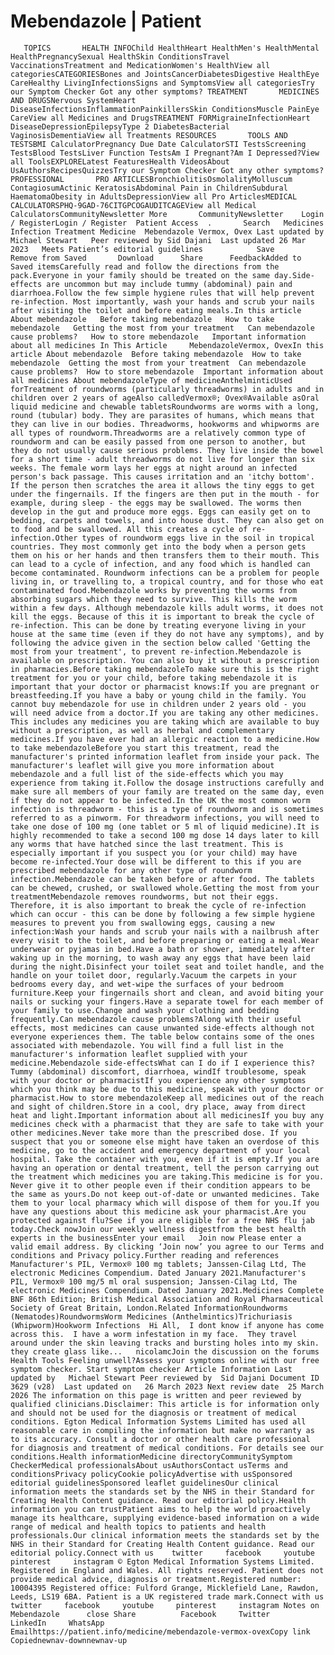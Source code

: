 # Mebendazole | Patient

       TOPICS       HEALTH INFOChild HealthHeart HealthMen's HealthMental HealthPregnancySexual HealthSkin ConditionsTravel VaccinationsTreatment and MedicationWomen's HealthView all categoriesCATEGORIESBones and JointsCancerDiabetesDigestive HealthEye CareHealthy LivingInfectionsSigns and SymptomsView all categoriesTry our Symptom Checker Got any other symptoms? TREATMENT       MEDICINES AND DRUGSNervous SystemHeart DiseaseInfectionsInflammationPainkillersSkin ConditionsMuscle PainEye CareView all Medicines and DrugsTREATMENT FORMigraineInfectionHeart DiseaseDepressionEpilepsyType 2 DiabetesBacterial VaginosisDementiaView all Treatments RESOURCES       TOOLS AND TESTSBMI CalculatorPregnancy Due Date CalculatorSTI TestsScreening TestsBlood TestsLiver Function TestsAm I Pregnant?Am I Depressed?View all ToolsEXPLORELatest FeaturesHealth VideosAbout UsAuthorsRecipesQuizzesTry our Symptom Checker Got any other symptoms? PROFESSIONAL       PRO ARTICLESBronchiolitisOsmolalityMolluscum ContagiosumActinic KeratosisAbdominal Pain in ChildrenSubdural HaematomaObesity in AdultsDepressionView all Pro ArticlesMEDICAL CALCULATORSPHQ-9GAD-76CITGPCOGAUDITCAGEView all Medical CalculatorsCommunityNewsletter More       CommunityNewsletter    Login / RegisterLogin / Register  Patient Access  .       Search   Medicines    Infection Treatment Medicine  Mebendazole Vermox, Ovex Last updated by Michael Stewart   Peer reviewed by Sid Dajani  Last updated 26 Mar 2023   Meets Patient’s editorial guidelines            Save       Remove from Saved       Download      Share      FeedbackAdded to  Saved itemsCarefully read and follow the directions from the pack.Everyone in your family should be treated on the same day.Side-effects are uncommon but may include tummy (abdominal) pain and diarrhoea.Follow the few simple hygiene rules that will help prevent re-infection. Most importantly, wash your hands and scrub your nails after visiting the toilet and before eating meals.In this article   About mebendazole   Before taking mebendazole   How to take mebendazole   Getting the most from your treatment   Can mebendazole cause problems?   How to store mebendazole   Important information about all medicines In This Article     MebendazoleVermox, OvexIn this article About mebendazole  Before taking mebendazole  How to take mebendazole  Getting the most from your treatment  Can mebendazole cause problems?  How to store mebendazole  Important information about all medicines About mebendazoleType of medicineAnthelminticUsed forTreatment of roundworms (particularly threadworms) in adults and in children over 2 years of ageAlso calledVermox®; Ovex®Available asOral liquid medicine and chewable tabletsRoundworms are worms with a long, round (tubular) body. They are parasites of humans, which means that they can live in our bodies. Threadworms, hookworms and whipworms are all types of roundworm.Threadworms are a relatively common type of roundworm and can be easily passed from one person to another, but they do not usually cause serious problems. They live inside the bowel for a short time - adult threadworms do not live for longer than six weeks. The female worm lays her eggs at night around an infected person's back passage. This causes irritation and an 'itchy bottom'. If the person then scratches the area it allows the tiny eggs to get under the fingernails. If the fingers are then put in the mouth - for example, during sleep - the eggs may be swallowed. The worms then develop in the gut and produce more eggs. Eggs can easily get on to bedding, carpets and towels, and into house dust. They can also get on to food and be swallowed. All this creates a cycle of re-infection.Other types of roundworm eggs live in the soil in tropical countries. They most commonly get into the body when a person gets them on his or her hands and then transfers them to their mouth. This can lead to a cycle of infection, and any food which is handled can become contaminated. Roundworm infections can be a problem for people living in, or travelling to, a tropical country, and for those who eat contaminated food.Mebendazole works by preventing the worms from absorbing sugars which they need to survive. This kills the worm within a few days. Although mebendazole kills adult worms, it does not kill the eggs. Because of this it is important to break the cycle of re-infection. This can be done by treating everyone living in your house at the same time (even if they do not have any symptoms), and by following the advice given in the section below called 'Getting the most from your treatment', to prevent re-infection.Mebendazole is available on prescription. You can also buy it without a prescription in pharmacies.Before taking mebendazoleTo make sure this is the right treatment for you or your child, before taking mebendazole it is important that your doctor or pharmacist knows:If you are pregnant or breastfeeding.If you have a baby or young child in the family. You cannot buy mebendazole for use in children under 2 years old - you will need advice from a doctor.If you are taking any other medicines. This includes any medicines you are taking which are available to buy without a prescription, as well as herbal and complementary medicines.If you have ever had an allergic reaction to a medicine.How to take mebendazoleBefore you start this treatment, read the manufacturer's printed information leaflet from inside your pack. The manufacturer's leaflet will give you more information about mebendazole and a full list of the side-effects which you may experience from taking it.Follow the dosage instructions carefully and make sure all members of your family are treated on the same day, even if they do not appear to be infected.In the UK the most common worm infection is threadworm - this is a type of roundworm and is sometimes referred to as a pinworm. For threadworm infections, you will need to take one dose of 100 mg (one tablet or 5 ml of liquid medicine).It is highly recommended to take a second 100 mg dose 14 days later to kill any worms that have hatched since the last treatment. This is especially important if you suspect you (or your child) may have become re-infected.Your dose will be different to this if you are prescribed mebendazole for any other type of roundworm infection.Mebendazole can be taken before or after food. The tablets can be chewed, crushed, or swallowed whole.Getting the most from your treatmentMebendazole removes roundworms, but not their eggs. Therefore, it is also important to break the cycle of re-infection which can occur - this can be done by following a few simple hygiene measures to prevent you from swallowing eggs, causing a new infection:Wash your hands and scrub your nails with a nailbrush after every visit to the toilet, and before preparing or eating a meal.Wear underwear or pyjamas in bed.Have a bath or shower, immediately after waking up in the morning, to wash away any eggs that have been laid during the night.Disinfect your toilet seat and toilet handle, and the handle on your toilet door, regularly.Vacuum the carpets in your bedrooms every day, and wet-wipe the surfaces of your bedroom furniture.Keep your fingernails short and clean, and avoid biting your nails or sucking your fingers.Have a separate towel for each member of your family to use.Change and wash your clothing and bedding frequently.Can mebendazole cause problems?Along with their useful effects, most medicines can cause unwanted side-effects although not everyone experiences them. The table below contains some of the ones associated with mebendazole. You will find a full list in the manufacturer's information leaflet supplied with your medicine.Mebendazole side-effectsWhat can I do if I experience this?Tummy (abdominal) discomfort, diarrhoea, windIf troublesome, speak with your doctor or pharmacistIf you experience any other symptoms which you think may be due to this medicine, speak with your doctor or pharmacist.How to store mebendazoleKeep all medicines out of the reach and sight of children.Store in a cool, dry place, away from direct heat and light.Important information about all medicinesIf you buy any medicines check with a pharmacist that they are safe to take with your other medicines.Never take more than the prescribed dose. If you suspect that you or someone else might have taken an overdose of this medicine, go to the accident and emergency department of your local hospital. Take the container with you, even if it is empty.If you are having an operation or dental treatment, tell the person carrying out the treatment which medicines you are taking.This medicine is for you. Never give it to other people even if their condition appears to be the same as yours.Do not keep out-of-date or unwanted medicines. Take them to your local pharmacy which will dispose of them for you.If you have any questions about this medicine ask your pharmacist.Are you protected against flu?See if you are eligible for a free NHS flu jab today.Check nowJoin our weekly wellness digestfrom the best health experts in the businessEnter your email   Join now Please enter a valid email address. By clicking ‘Join now’ you agree to our Terms and conditions and Privacy policy.Further reading and references  Manufacturer's PIL, Vermox® 100 mg tablets; Janssen-Cilag Ltd, The electronic Medicines Compendium. Dated January 2021.Manufacturer's PIL, Vermox® 100 mg/5 ml oral suspension; Janssen-Cilag Ltd, The electronic Medicines Compendium. Dated January 2021.Medicines Complete BNF 86th Edition; British Medical Association and Royal Pharmaceutical Society of Great Britain, London.Related InformationRoundworms (Nematodes)RoundwormsWorm Medicines (Anthelmintics)Trichuriasis (Whipworm)Hookworm Infections  Hi All,  I dont know if anyone has come across this.  I have a worm infestation in my face.  They travel around under the skin leaving tracks and bursting holes into my skin.  they create glass like...   nicolamcJoin the discussion on the forums Health Tools Feeling unwell?Assess your symptoms online with our free symptom checker. Start symptom checker Article Information Last updated by   Michael Stewart Peer reviewed by  Sid Dajani Document ID  3629 (v28)  Last updated on   26 March 2023 Next review date  25 March 2026 The information on this page is written and peer reviewed by qualified clinicians.Disclaimer: This article is for information only and should not be used for the diagnosis or treatment of medical conditions. Egton Medical Information Systems Limited has used all reasonable care in compiling the information but make no warranty as to its accuracy. Consult a doctor or other health care professional for diagnosis and treatment of medical conditions. For details see our conditions.Health informationMedicine directoryCommunitySymptom CheckerMedical professionalsAbout usAuthorsContact usTerms and conditionsPrivacy policyCookie policyAdvertise with usSponsored editorial guidelinesSponsored leaflet guidelinesOur clinical information meets the standards set by the NHS in their Standard for Creating Health Content guidance. Read our editorial policy.Health information you can trustPatient aims to help the world proactively manage its healthcare, supplying evidence-based information on a wide range of medical and health topics to patients and health professionals.Our clinical information meets the standards set by the NHS in their Standard for Creating Health Content guidance. Read our editorial policy.Connect with us    twitter     facebook     youtube     pinterest     instagram © Egton Medical Information Systems Limited. Registered in England and Wales. All rights reserved. Patient does not provide medical advice, diagnosis or treatment.Registered number: 10004395 Registered office: Fulford Grange, Micklefield Lane, Rawdon, Leeds, LS19 6BA. Patient is a UK registered trade mark.Connect with us    twitter     facebook     youtube     pinterest     instagram Notes on Mebendazole      close Share          Facebook     Twitter     LinkedIn     WhatsApp     Emailhttps://patient.info/medicine/mebendazole-vermox-ovexCopy link Copiednewnav-downnewnav-up


